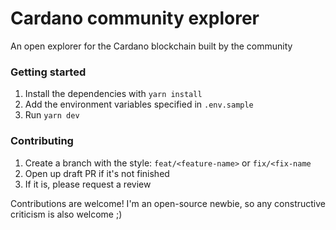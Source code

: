 # Cardano community explorer

An open explorer for the Cardano blockchain built by the community

### Getting started

1. Install the dependencies with `yarn install`
2. Add the environment variables specified in `.env.sample`
3. Run `yarn dev`

### Contributing

1. Create a branch with the style: `feat/<feature-name>` or `fix/<fix-name`
2. Open up draft PR if it's not finished
3. If it is, please request a review

Contributions are welcome! I'm an open-source newbie, so any constructive criticism is also welcome ;)
